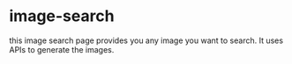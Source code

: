 # image-search
this image search page provides you any image you want to search.
It uses APIs to generate the images.
